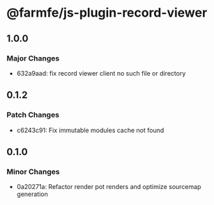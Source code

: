 # @farmfe/js-plugin-record-viewer

## 1.0.0

### Major Changes

- 632a9aad: fix record viewer client no such file or directory

## 0.1.2

### Patch Changes

- c6243c91: Fix immutable modules cache not found

## 0.1.0

### Minor Changes

- 0a20271a: Refactor render pot renders and optimize sourcemap generation
